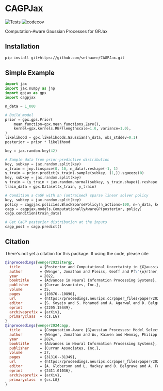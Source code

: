 # CAGPJax

[![Tests](https://github.com/sethaxen/CAGPJax/actions/workflows/run_tests.yml/badge.svg)](https://github.com/sethaxen/CAGPJax/actions/workflows/run_tests.yml)
[![codecov](https://codecov.io/gh/sethaxen/CAGPJax/branch/main/graph/badge.svg)](https://codecov.io/gh/sethaxen/CAGPJax)

Computation-Aware Gaussian Processes for GPJax

## Installation

```bash
pip install git+https://github.com/sethaxen/CAGPJax.git
```

## Simple Example

```python
import jax
import jax.numpy as jnp
import gpjax as gpx
import cagpjax

n_data = 1_000

# Build_model
prior = gpx.gps.Prior(
    mean_function=gpx.mean_functions.Zero(),
    kernel=gpx.kernels.RBF(lengthscale=1.0, variance=1.0),
)
likelihood = gpx.likelihoods.Gaussian(n_data, obs_stddev=0.1)
posterior = prior * likelihood

key = jax.random.key(42)

# Sample data from prior-predictive distribution
key, subkey = jax.random.split(key)
x_train = jnp.linspace(0, 10, n_data).reshape(-1, 1)
y_train = prior.predict(x_train).sample(subkey, (1,)).squeeze(0)
key, subkey = jax.random.split(key)
y_train = (y_train + jax.random.normal(subkey, y_train.shape)).reshape(-1, 1)
train_data = gpx.Dataset(x_train, y_train)

# Condition a CaGP with an (untrained) sparse linear solver policy
key, subkey = jax.random.split(key)
policy = cagpjax.policies.BlockSparsePolicy(n_actions=100, n=n_data, key=subkey)
cagp = cagpjax.models.ComputationallyAwareGP(posterior, policy)
cagp.condition(train_data)

# Get CaGP posterior distribution at the inputs
cagp_post = cagp.predict()
```

## Citation

There's not yet a citation for this package.
If using the code, please cite

```bibtex
@inproceedings{wenger2022itergp,
  title         = {Posterior and Computational Uncertainty in {G}aussian Processes},
  author        = {Wenger, Jonathan and Pleiss, Geoff and Pf\"{o}rtner, Marvin and Hennig, Philipp and Cunningham, John P},
  year          = 2022,
  booktitle     = {Advances in Neural Information Processing Systems},
  publisher     = {Curran Associates, Inc.},
  volume        = 35,
  pages         = {10876--10890},
  url           = {https://proceedings.neurips.cc/paper_files/paper/2022/file/4683beb6bab325650db13afd05d1a14a-Paper-Conference.pdf},
  editor        = {S. Koyejo and S. Mohamed and A. Agarwal and D. Belgrave and K. Cho and A. Oh},
  eprint        = {2205.15449},
  archiveprefix = {arXiv},
  primaryclass  = {cs.LG}
}
@inproceedings{wenger2024cagp,
  title         = {Computation-Aware {G}aussian Processes: Model Selection And Linear-Time Inference},
  author        = {Wenger, Jonathan and Wu, Kaiwen and Hennig, Philipp and Gardner, Jacob R. and Pleiss, Geoff and Cunningham, John P.},
  year          = 2024,
  booktitle     = {Advances in Neural Information Processing Systems},
  publisher     = {Curran Associates, Inc.},
  volume        = 37,
  pages         = {31316--31349},
  url           = {https://proceedings.neurips.cc/paper_files/paper/2024/file/379ea6eb0faad176b570c2e26d58ff2b-Paper-Conference.pdf},
  editor        = {A. Globerson and L. Mackey and D. Belgrave and A. Fan and U. Paquet and J. Tomczak and C. Zhang},
  eprint        = {2411.01036},
  archiveprefix = {arXiv},
  primaryclass  = {cs.LG}
}
```
